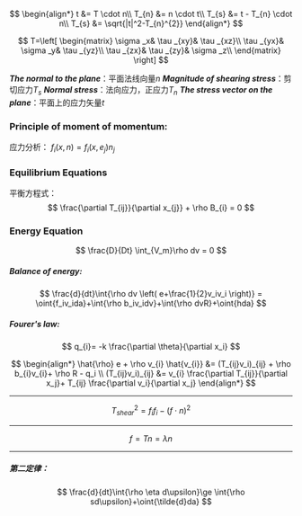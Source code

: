 $$
\begin{align*}
t &=   T \cdot n\\
T_{n} &=  n  \cdot t\\
T_{s} &= t - T_{n} \cdot n\\
T_{s} &= \sqrt{|t|^2-T_{n}^{2}}
\end{align*}
$$

$$
T=\left[ \begin{matrix}
	\sigma _x&		\tau _{xy}&		\tau _{xz}\\
	\tau _{yx}&		\sigma _y&		\tau _{yz}\\
	\tau _{zx}&		\tau _{zy}&		\sigma _z\\
\end{matrix} \right] 
$$

***The normal to the plane***：平面法线向量$n$
***Magnitude of shearing stress***：剪切应力$T_{s}$
***Normal stress***：法向应力，正应力$T_{n}$
***The stress vector on the plane***：平面上的应力矢量$t$

### Principle of moment of momentum:

应力分析：
$f_i(x,n) = f_i(x,e_j)n_j$

### Equilibrium Equations
平衡方程式：
$$
\frac{\partial T_{ij}}{\partial x_{j}} + \rho B_{i} = 0
$$


### Energy Equation


$$
\frac{D}{Dt} \int_{V_m}\rho dv = 0
$$




##### Balance of energy:
$$
\frac{d}{dt}\int{\rho dv \left( e+\frac{1}{2}v_iv_i \right)} =
\oint{f_iv_ida}+\int{\rho b_iv_idv}+\int{\rho dvR}+\oint{hda}
$$

##### Fourer's law:
$$
q_{i}= -k \frac{\partial \theta}{\partial x_i}
$$

$$
\begin{align*}
\hat{\rho} e + \rho v_{i} \hat{v_{i}} &= (T_{ij}v_i)_{ij} + \rho b_{i}v_{i}+ \rho R - q_i \\
(T_{ij}v_i)_{ij} &= v_{i} \frac{\partial T_{ij}}{\partial x_j}+ T_{ij} \frac{\partial v_i}{\partial x_j}
\end{align*}
$$


---

$$
T_{shear}^2=f_{i}f_{i}-(f \cdot n)^2
$$

---

$$
f=Tn=\lambda n
$$

---

##### 第二定律：
$$
\frac{d}{dt}\int{\rho \eta d\upsilon}\ge \int{\rho sd\upsilon}+\oint{\tilde{d}da}
$$


